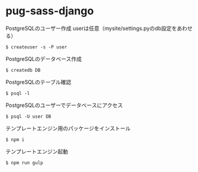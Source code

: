 # pug-sass-django


PostgreSQLのユーザー作成
userは任意（mysite/settings.pyのdb設定をあわせる）

```
$ createuser -s -P user
```

PostgreSQLのデータベース作成

```
$ createdb DB
```

PostgreSQLのテーブル確認

```
$ psql -l
```

PostgreSQLのユーザーでデータベースにアクセス

```
$ psql -U user DB
```

テンプレートエンジン用のパッケージをインストール

```
$ npm i
```

テンプレートエンジン起動

```
$ npm run gulp
```
